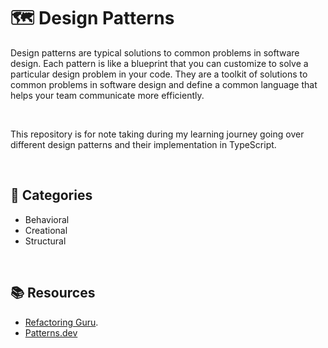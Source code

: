 # 🗺️ Design Patterns

Design patterns are typical solutions to common problems in software design. Each pattern is like a blueprint that you can customize to solve a particular design problem in your code.
They are a toolkit of solutions to common problems in software design and define a common language that helps your team communicate more efficiently.

<br/>

This repository is for note taking during my learning journey going over different design patterns and their implementation in TypeScript.

<br/>

## 🥡 Categories
- Behavioral
- Creational
- Structural

<br/>

## 📚 Resources
- [Refactoring Guru](https://refactoring.guru/design-patterns).
- [Patterns.dev](https://www.patterns.dev/)
